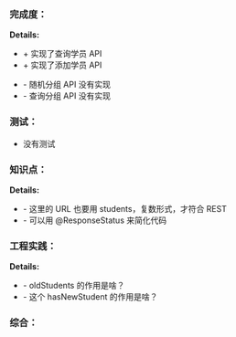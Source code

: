 ### 完成度：

__Details:__
+ \+ 实现了查询学员 API
+ \+ 实现了添加学员 API
- \- 随机分组 API 没有实现
- \- 查询分组 API 没有实现

### 测试：
* 没有测试

### 知识点：

__Details:__
- \- 这里的 URL 也要用 students，复数形式，才符合 REST
- \- 可以用 @ResponseStatus 来简化代码

### 工程实践：

__Details:__
- \- oldStudents 的作用是啥？
- \- 这个 hasNewStudent 的作用是啥？

### 综合：


